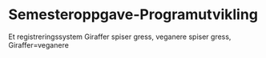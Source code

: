 # Semesteroppgave-Programutvikling
Et registreringssystem
Giraffer spiser gress, veganere spiser gress, Giraffer=veganere

